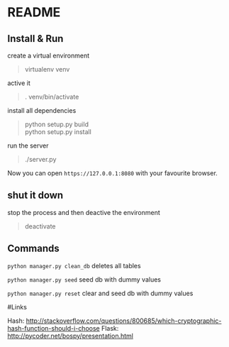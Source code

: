 # README

## Install & Run

create a virtual environment

> virtualenv venv

active it

> . venv/bin/activate  

install all dependencies

> python setup.py build  
> python setup.py install  

run the server

> ./server.py

Now you can open `https://127.0.0.1:8080` with your favourite browser.


## shut it down

stop the process and then deactive the environment

> deactivate

## Commands

`python manager.py clean_db` deletes all tables

`python manager.py seed` seed db with dummy values

`python manager.py reset` clear and seed db with dummy values
 
#Links

Hash: http://stackoverflow.com/questions/800685/which-cryptographic-hash-function-should-i-choose
Flask: http://pycoder.net/bospy/presentation.html
